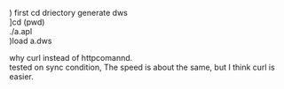 ) first cd driectory generate dws  
]cd (pwd)  
./a.apl  
)load a.dws  

why curl instead of httpcomannd.  
tested on sync condition, The speed is about the same, but I think curl is easier.

